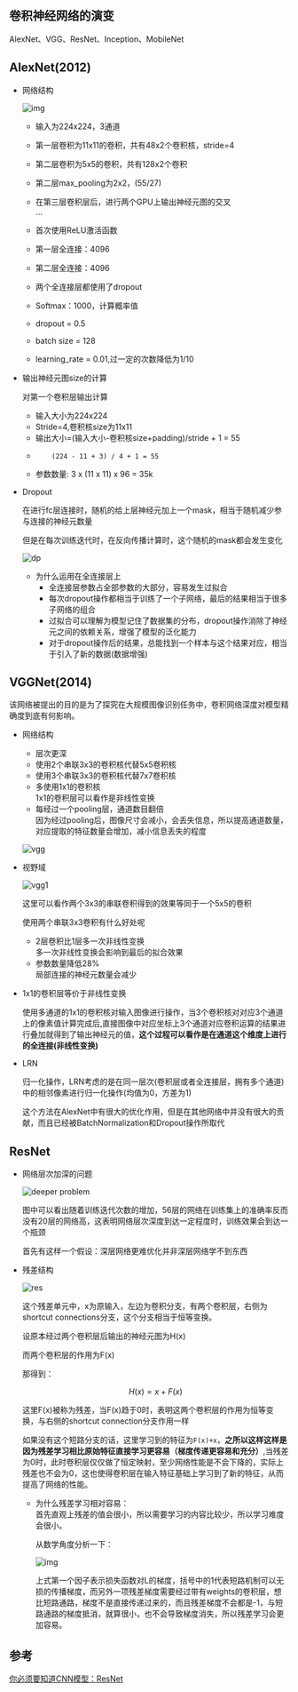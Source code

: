 ## 卷积神经网络的演变    

AlexNet、VGG、ResNet、Inception、MobileNet   

## AlexNet(2012)        

* 网络结构    

    ![img](./imgs/alexnet.png)     

    * 输入为224x224，3通道   
    * 第一层卷积为11x11的卷积，共有48x2个卷积核，stride=4    
    * 第二层卷积为5x5的卷积，共有128x2个卷积    
    * 第二层max_pooling为2x2，(55/27)
    * 在第三层卷积层后，进行两个GPU上输出神经元图的交叉       
    ...      

    * 首次使用ReLU激活函数       
    * 第一层全连接：4096    
    * 第二层全连接：4096  
    * 两个全连接层都使用了dropout      
    * Softmax：1000，计算概率值        
    * dropout = 0.5    
    * batch size = 128   
    * learning_rate = 0.01,过一定的次数降低为1/10    

* 输出神经元图size的计算   

    对第一个卷积层输出计算   

    * 输入大小为224x224    
    * Stride=4,卷积核size为11x11   
    * 输出大小=(输入大小-卷积核size+padding)/stride + 1 = 55  
    *         (224 - 11 + 3) / 4 + 1 = 55    
    * 参数数量: 3 x (11 x 11) x 96 = 35k     


* Dropout      

    在进行fc层连接时，随机的给上层神经元加上一个mask，相当于随机减少参与连接的神经元数量        

    但是在每次训练迭代时，在反向传播计算时，这个随机的mask都会发生变化    
    
    ![dp](./imgs/dropout.png)    

    * 为什么运用在全连接层上     
        * 全连接层参数占全部参数的大部分，容易发生过拟合   
        * 每次dropout操作都相当于训练了一个子网络，最后的结果相当于很多子网络的组合     
        * 过拟合可以理解为模型记住了数据集的分布，dropout操作消除了神经元之间的依赖关系，增强了模型的泛化能力     
        * 对于dropout操作后的结果，总能找到一个样本与这个结果对应，相当于引入了新的数据(数据增强)    

## VGGNet(2014)      

该网络被提出的目的是为了探究在大规模图像识别任务中，卷积网络深度对模型精确度到底有何影响。     

* 网络结构      

    * 层次更深   
    * 使用2个串联3x3的卷积核代替5x5卷积核     
    * 使用3个串联3x3的卷积核代替7x7卷积核         
    * 多使用1x1的卷积核    
        1x1的卷积层可以看作是非线性变换    
    * 每经过一个pooling层，通道数目翻倍    
        因为经过pooling后，图像尺寸会减小，会丢失信息，所以提高通道数量，对应提取的特征数量会增加，减小信息丢失的程度     

    ![vgg](./imgs/vgg2.png)     

* 视野域     

    ![vgg1](./imgs/vgg1.png)     

    这里可以看作两个3x3的串联卷积得到的效果等同于一个5x5的卷积     

    使用两个串联3x3卷积有什么好处呢    

    * 2层卷积比1层多一次非线性变换    
        多一次非线性变换会影响到最后的拟合效果         
    * 参数数量降低28%     
        局部连接的神经元数量会减少       

* 1x1的卷积层等价于非线性变换     

    使用多通道的1x1的卷积核对输入图像进行操作，当3个卷积核对对应3个通道上的像素值计算完成后,直接图像中对应坐标上3个通道对应卷积运算的结果进行叠加就得到了输出神经元的值，**这个过程可以看作是在通道这个维度上进行的全连接(非线性变换)**      

* LRN       

    归一化操作，LRN考虑的是在同一层次(卷积层或者全连接层，拥有多个通道)中的相邻像素进行归一化操作(均值为0，方差为1)    

    这个方法在AlexNet中有很大的优化作用，但是在其他网络中并没有很大的贡献，而且已经被BatchNormalization和Dropout操作所取代      
## ResNet      

* 网络层次加深的问题    

    ![deeper problem](./imgs/resnet1.png)  

    图中可以看出随着训练迭代次数的增加，56层的网络在训练集上的准确率反而没有20层的网络高，这表明网络层次深度到达一定程度时，训练效果会到达一个瓶颈    

    首先有这样一个假设：深层网络更难优化并非深层网络学不到东西    

* 残差结构   

    ![res](./imgs/resnet2.png)     

    这个残差单元中，x为原输入，左边为卷积分支，有两个卷积层，右侧为shortcut connections分支，这个分支相当于恒等变换。     

    设原本经过两个卷积层后输出的神经元图为H(x)        

    而两个卷积层的作用为F(x)        

    那得到：   

    $$H(x) = x + F(x)$$     

    这里F(x)被称为残差，当F(x)趋于0时，表明这两个卷积层的作用为恒等变换，与右侧的shortcut connection分支作用一样    

    如果没有这个短路分支的话，这里学习到的特征为`F(x)+x`，**之所以这样这样是因为残差学习相比原始特征直接学习更容易（梯度传递更容易和充分）**,当残差为0时，此时卷积层仅仅做了恒定映射，至少网络性能是不会下降的，实际上残差也不会为0，这也使得卷积层在输入特征基础上学习到了新的特征，从而提高了网络的性能。    

    * 为什么残差学习相对容易：  
        首先直观上残差的值会很小，所以需要学习的内容比较少，所以学习难度会很小。   

        从数学角度分析一下：  

        ![img](./imgs/resblock.png)     

        上式第一个因子表示损失函数对L的梯度，括号中的1代表短路机制可以无损的传播梯度，而另外一项残差梯度需要经过带有weights的卷积层，想比短路通路，梯度不是直接传递过来的，而且残差梯度不会都是-1，与短路通路的梯度抵消，就算很小，也不会导致梯度消失，所以残差学习会更加容易。    



        
## 参考   

[你必须要知道CNN模型：ResNet](https://zhuanlan.zhihu.com/p/31852747)   


       




    




